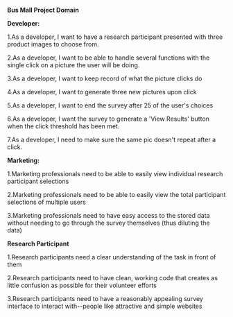 **Bus Mall Project Domain**

**Developer:**

1.As a developer, I want to have a research participant presented with three product images to choose from.

2.As a developer, I want to be able to handle several functions with the single click on a picture the user will be doing.

3.As a developer, I want to keep record of what the picture clicks do

4.As a developer, I want to generate three new pictures upon click

5.As a developer, I want to end the survey after 25 of the user's choices

6.As a developer, I want the survey to generate a 'View Results' button when the click threshold has been met.

7.As a developer, I need to make sure the same pic doesn't repeat after a click.

**Marketing:**

1.Marketing professionals need to be able to easily view individual research participant selections

2.Marketing professionals need to be able to easily view the total participant selections of multiple users

3.Marketing professionals need to have easy access to the stored data without needing to go through the survey themselves (thus diluting the data)

**Research Participant**

1.Research participants need a clear understanding of the task in front of them

2.Research participants need to have clean, working code that creates as little confusion as possible for their volunteer efforts

3.Research participants need to have a reasonably appealing survey interface to interact with--people like attractive and simple websites
